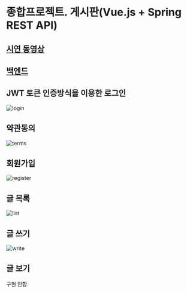 # 종합프로젝트. 게시판(Vue.js + Spring REST API)
## [시연 동영상](https://www.youtube.com/watch?v=g9589hDJdD4)

## [백엔드](https://github.com/ooo3345sjh/SpringBoot/tree/main/Voard)

## JWT 토큰 인증방식을 이용한 로그인 
![login](https://user-images.githubusercontent.com/111489860/235628081-4d8e9bf4-da73-4c4e-8655-47f74405dec0.PNG)

## 약관동의 
![terms](https://user-images.githubusercontent.com/111489860/235628443-df364c90-6e49-421c-86da-02a2f6c9cb07.PNG)

## 회원가입
![register](https://user-images.githubusercontent.com/111489860/235628804-ceb7c3aa-7431-437e-829e-e2a19517c6c6.PNG)

## 글 목록
![list](https://user-images.githubusercontent.com/111489860/235627376-9ed56cf0-0dee-46d0-855c-6b68bbdb4920.PNG)<br/>

## 글 쓰기
![write](https://user-images.githubusercontent.com/111489860/235629185-fd4592cd-4c42-4362-9c9d-947fa2eba923.PNG)

## 글 보기
 구현 안함


